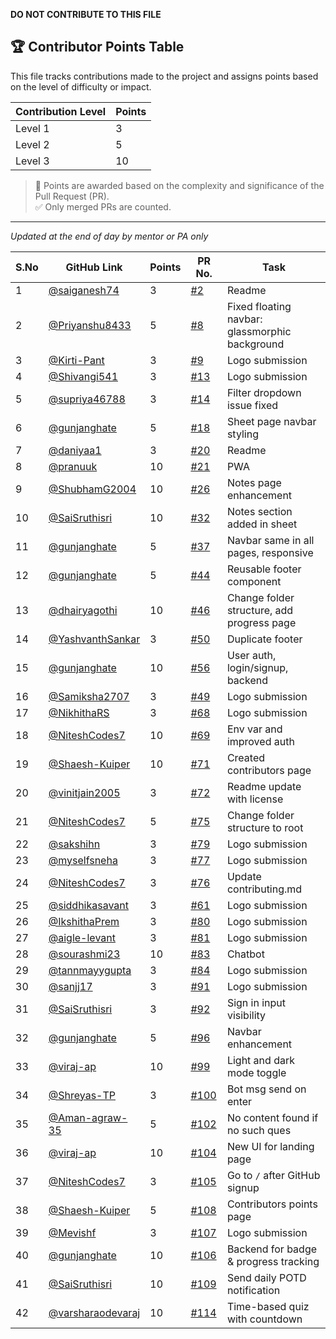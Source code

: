 **DO NOT CONTRIBUTE TO THIS FILE**

## 🏆 Contributor Points Table

This file tracks contributions made to the project and assigns points based on the level of difficulty or impact.

| Contribution Level | Points |
|--------------------|--------|
| Level 1            | 3      |
| Level 2            | 5      |
| Level 3            | 10     |


> 📌 Points are awarded based on the complexity and significance of the Pull Request (PR).  
> ✅ Only merged PRs are counted.

---

_Updated at the end of day by mentor or PA only_

| S.No | GitHub Link                                            | Points | PR No.                                                                | Task                                           |
| ---- | ------------------------------------------------------ | ------ | --------------------------------------------------------------------- | ---------------------------------------------- |
| 1    | [@saiganesh74](https://github.com/saiganesh74)         | 3      | [#2](https://github.com/saumyayadav25/cpp-dsa-sheet-testing/pull/2)   | Readme                                         |
| 2    | [@Priyanshu8433](https://github.com/Priyanshu8433)     | 5      | [#8](https://github.com/saumyayadav25/cpp-dsa-sheet-testing/pull/8)   | Fixed floating navbar: glassmorphic background |
| 3    | [@Kirti-Pant](https://github.com/Kirti-Pant)           | 3      | [#9](https://github.com/saumyayadav25/cpp-dsa-sheet-testing/pull/9)   | Logo submission                                |
| 4    | [@Shivangi541](https://github.com/Shivangi541)         | 3      | [#13](https://github.com/saumyayadav25/cpp-dsa-sheet-testing/pull/13) | Logo submission                                |
| 5    | [@supriya46788](https://github.com/supriya46788)       | 3      | [#14](https://github.com/saumyayadav25/cpp-dsa-sheet-testing/pull/14) | Filter dropdown issue fixed                    |
| 6    | [@gunjanghate](https://github.com/gunjanghate)         | 5      | [#18](https://github.com/saumyayadav25/cpp-dsa-sheet-testing/pull/18) | Sheet page navbar styling                      |
| 7    | [@daniyaa1](https://github.com/daniyaa1)               | 3      | [#20](https://github.com/saumyayadav25/cpp-dsa-sheet-testing/pull/20) | Readme                                         |
| 8    | [@pranuuk](https://github.com/pranuuk)                 | 10     | [#21](https://github.com/saumyayadav25/cpp-dsa-sheet-testing/pull/21) | PWA                                            |
| 9    | [@ShubhamG2004](https://github.com/ShubhamG2004)       | 10     | [#26](https://github.com/saumyayadav25/cpp-dsa-sheet-testing/pull/26) | Notes page enhancement                         |
| 10   | [@SaiSruthisri](https://github.com/SaiSruthisri)       | 10     | [#32](https://github.com/saumyayadav25/cpp-dsa-sheet-testing/pull/32) | Notes section added in sheet                   |
| 11   | [@gunjanghate](https://github.com/gunjanghate)         | 5      | [#37](https://github.com/saumyayadav25/cpp-dsa-sheet-testing/pull/37) | Navbar same in all pages, responsive           |
| 12   | [@gunjanghate](https://github.com/gunjanghate)         | 5      | [#44](https://github.com/saumyayadav25/cpp-dsa-sheet-testing/pull/44) | Reusable footer component                      |
| 13   | [@dhairyagothi](https://github.com/dhairyagothi)       | 10     | [#46](https://github.com/saumyayadav25/cpp-dsa-sheet-testing/pull/46) | Change folder structure, add progress page     |
| 14   | [@YashvanthSankar](https://github.com/YashvanthSankar) | 3      | [#50](https://github.com/saumyayadav25/cpp-dsa-sheet-testing/pull/50) | Duplicate footer                               |
| 15   | [@gunjanghate](https://github.com/gunjanghate)         | 10     | [#56](https://github.com/saumyayadav25/cpp-dsa-sheet-testing/pull/56) | User auth, login/signup, backend               |
| 16   | [@Samiksha2707](https://github.com/Samiksha2707)       | 3      | [#49](https://github.com/saumyayadav25/cpp-dsa-sheet-testing/pull/49) | Logo submission                                |
| 17   | [@NikhithaRS](https://github.com/NikhithaRS)           | 3      | [#68](https://github.com/saumyayadav25/cpp-dsa-sheet-testing/pull/68) | Logo submission                                |
| 18   | [@NiteshCodes7](https://github.com/NiteshCodes7)       | 10     | [#69](https://github.com/saumyayadav25/cpp-dsa-sheet-testing/pull/69) | Env var and improved auth                      |
| 19   | [@Shaesh-Kuiper](https://github.com/Shaesh-Kuiper)     | 10     | [#71](https://github.com/saumyayadav25/cpp-dsa-sheet-testing/pull/71) | Created contributors page                      |
| 20   | [@vinitjain2005](https://github.com/vinitjain2005)     | 3      | [#72](https://github.com/saumyayadav25/cpp-dsa-sheet-testing/pull/72) | Readme update with license                     |
| 21   | [@NiteshCodes7](https://github.com/NiteshCodes7)       | 5      | [#75](https://github.com/saumyayadav25/cpp-dsa-sheet-testing/pull/75) | Change folder structure to root                |
| 22   | [@sakshihn](https://github.com/sakshihn)               | 3      | [#79](https://github.com/saumyayadav25/cpp-dsa-sheet-testing/pull/79) | Logo submission                                |
| 23   | [@myselfsneha](https://github.com/myselfsneha)         | 3      | [#77](https://github.com/saumyayadav25/cpp-dsa-sheet-testing/pull/77) | Logo submission                                |
| 24   | [@NiteshCodes7](https://github.com/NiteshCodes7)       | 3      | [#76](https://github.com/saumyayadav25/cpp-dsa-sheet-testing/pull/76) | Update contributing.md                         |
| 25   | [@siddhikasavant](https://github.com/siddhikasavant)   | 3      | [#61](https://github.com/saumyayadav25/cpp-dsa-sheet-testing/pull/61) | Logo submission                                |
| 26   | [@IkshithaPrem](https://github.com/IkshithaPrem)       | 3      | [#80](https://github.com/saumyayadav25/cpp-dsa-sheet-testing/pull/80) | Logo submission                                |
| 27   | [@aigle-levant](https://github.com/aigle-levant)       | 3      | [#81](https://github.com/saumyayadav25/cpp-dsa-sheet-testing/pull/81) | Logo submission                                |
| 28   | [@sourashmi23](https://github.com/sourashmi23)         | 10     | [#83](https://github.com/saumyayadav25/cpp-dsa-sheet-testing/pull/83) | Chatbot                                        |
| 29   | [@tannmayygupta](https://github.com/tannmayygupta)     | 3      | [#84](https://github.com/saumyayadav25/cpp-dsa-sheet-testing/pull/84) | Logo submission                                |
| 30   | [@sanjj17](http://github.com/sanjj17)                  | 3      | [#91](https://github.com/saumyayadav25/cpp-dsa-sheet-testing/pull/91) | Logo submission                                |
| 31   | [@SaiSruthisri](https://github.com/SaiSruthisri)       | 3      | [#92](https://github.com/saumyayadav25/cpp-dsa-sheet-testing/pull/92) | Sign in input visibility                       |
| 32   | [@gunjanghate](https://github.com/gunjanghate)         | 5      | [#96](https://github.com/saumyayadav25/cpp-dsa-sheet-testing/pull/96) | Navbar enhancement                             |
| 33   | [@viraj-ap](https://github.com/viraj-ap)               | 10     | [#99](https://github.com/saumyayadav25/cpp-dsa-sheet-testing/pull/99) | Light and dark mode toggle                     |
| 34   | [@Shreyas-TP](https://github.com/Shreyas-TP)           | 3      | [#100](https://github.com/saumyayadav25/cpp-dsa-sheet-testing/pull/100) | Bot msg send on enter                              |
| 35   | [@Aman-agraw-35](https://github.com/Aman-agraw-35)     | 5      | [#102](https://github.com/saumyayadav25/cpp-dsa-sheet-testing/pull/102) | No content found if no such ques              |
| 36   | [@viraj-ap](https://github.com/viraj-ap)         | 10     | [#104](https://github.com/saumyayadav25/cpp-dsa-sheet-testing/pull/104) | New UI for landing page                      |
| 37   | [@NiteshCodes7](https://github.com/NiteshCodes7) | 3      | [#105](https://github.com/saumyayadav25/cpp-dsa-sheet-testing/pull/105) | Go to `/` after GitHub signup                |
| 38   | [@Shaesh-Kuiper](https://github.com/Shaesh-Kuiper) | 5    | [#108](https://github.com/saumyayadav25/cpp-dsa-sheet-testing/pull/108) | Contributors points page                     |
| 39   | [@Mevishf](https://github.com/Mevishf)           | 3      | [#107](https://github.com/saumyayadav25/cpp-dsa-sheet-testing/pull/107) | Logo submission                              |
| 40   | [@gunjanghate](https://github.com/gunjanghate)   | 10     | [#106](https://github.com/saumyayadav25/cpp-dsa-sheet-testing/pull/106) | Backend for badge & progress tracking        |
| 41   | [@SaiSruthisri](https://github.com/SaiSruthisri) | 10     | [#109](https://github.com/saumyayadav25/cpp-dsa-sheet-testing/pull/109) | Send daily POTD notification                 |
| 42   | [@varsharaodevaraj](https://github.com/varsharaodevaraj) | 10 | [#114](https://github.com/saumyayadav25/cpp-dsa-sheet-testing/pull/114) | Time-based quiz with countdown               |